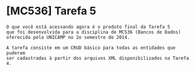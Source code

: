 # [MC536] Tarefa 5

    O que você está acessando agora é o produto final da Tarefa 5
    que foi desenvolvida para a disciplina de MC536 (Bancos de Dados) 
    oferecida pela UNICAMP no 2o semestre de 2014.

    A tarefa consiste em um CRUD básico para todas as entidades que puderam
    ser cadastradas à partir dos arquivos XML disponibilizados na Tarefa 4.
